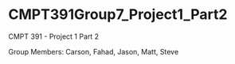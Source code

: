# CMPT391Group7_Project1_Part2
CMPT 391 - Project 1 Part 2

Group Members: Carson, Fahad, Jason, Matt, Steve
